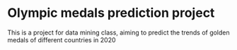 # Olympic medals prediction project
This is a project for data mining class, aiming to predict the trends of golden medals of different countries in 2020
